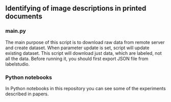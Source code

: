 ## Identifying of image descriptions in printed documents

### main.py
The main purpose of this script is to download raw data from remote server and create dataset. When parameter update is set, script will update existing dataset.
This script will download just data, which are labeled, not all the data. Before running it, you should first export JSON file from labelstudio.

### Python notebooks
In Python notebooks in this repository you can see some of the experiments described in papers.
